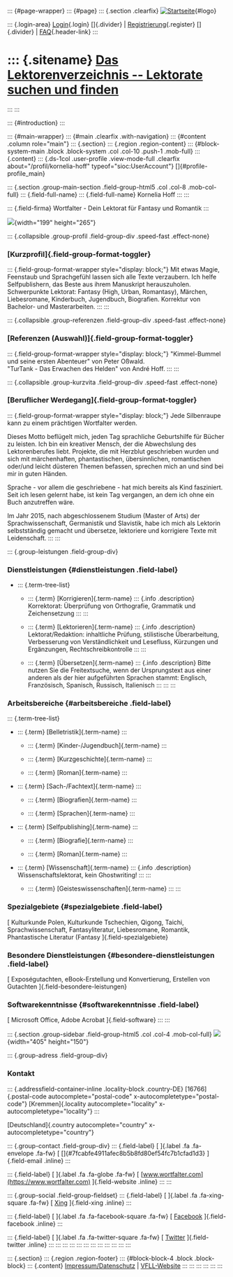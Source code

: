 ::: {#page-wrapper}
::: {#page}
::: {.section .clearfix}
[![Startseite](https://www.lektoren.de/sites/default/files/VfLL_logo.jpg)](/ "Startseite"){#logo}

::: {.login-area}
[Login](/user){.login} []{.divider} \|
[Registrierung](/user/register){.register} []{.divider} \|
[FAQ](/faq-page){.header-link}
:::

::: {.sitename}
[Das Lektorenverzeichnis -- Lektorate suchen und finden](/ "Startseite")
========================================================================
:::
:::

::: {#introduction}
:::

::: {#main-wrapper}
::: {#main .clearfix .with-navigation}
::: {#content .column role="main"}
::: {.section}
::: {.region .region-content}
::: {#block-system-main .block .block-system .col .col-10 .push-1 .mob-full}
::: {.content}
::: {.ds-1col .user-profile .view-mode-full .clearfix about="/profil/kornelia-hoff" typeof="sioc:UserAccount"}
[]{#profile-profile_main}

::: {.section .group-main-section .field-group-html5 .col .col-8 .mob-col-full}
::: {.field-full-name}
::: {.field-full-name}
Kornelia Hoff
:::
:::

::: {.field-firma}
Wortfalter - Dein Lektorat für Fantasy und Romantik
:::

![](https://www.lektoren.de/sites/default/files/styles/profile-image-full/public/users/profile_img/img_0980_2.jpg?itok=ZIKF_82q){width="199"
height="265"}

::: {.collapsible .group-profil .field-group-div .speed-fast .effect-none}
### [Kurzprofil]{.field-group-format-toggler}

::: {.field-group-format-wrapper style="display: block;"}
Mit etwas Magie, Feenstaub und Sprachgefühl lassen sich alle Texte
verzaubern. Ich helfe Selfpublishern, das Beste aus ihrem Manuskript
herauszuholen. Schwerpunkte Lektorat: Fantasy (High, Urban, Romantasy),
Märchen, Liebesromane, Kinderbuch, Jugendbuch, Biografien. Korrektur von
Bachelor- und Masterarbeiten.
:::
:::

::: {.collapsible .group-referenzen .field-group-div .speed-fast .effect-none}
### [Referenzen (Auswahl)]{.field-group-format-toggler}

::: {.field-group-format-wrapper style="display: block;"}
\"Kimmel-Bummel und seine ersten Abenteuer\" von Peter Oßwald.\
\"TurTank - Das Erwachen des Helden\" von André Hoff.
:::
:::

::: {.collapsible .group-kurzvita .field-group-div .speed-fast .effect-none}
### [Beruflicher Werdegang]{.field-group-format-toggler}

::: {.field-group-format-wrapper style="display: block;"}
Jede Silbenraupe kann zu einem prächtigen Wortfalter werden.

Dieses Motto beflügelt mich, jeden Tag sprachliche Geburtshilfe für
Bücher zu leisten. Ich bin ein kreativer Mensch, der die Abwechslung des
Lektorenberufes liebt. Projekte, die mit Herzblut geschrieben wurden und
sich mit märchenhaften, phantastischen, übersinnlichen, romantischen
oder/und leicht düsteren Themen befassen, sprechen mich an und sind bei
mir in guten Händen.

Sprache - vor allem die geschriebene - hat mich bereits als Kind
fasziniert. Seit ich lesen gelernt habe, ist kein Tag vergangen, an dem
ich ohne ein Buch anzutreffen wäre.

Im Jahr 2015, nach abgeschlossenem Studium (Master of Arts) der
Sprachwissenschaft, Germanistik und Slavistik, habe ich mich als
Lektorin selbstständig gemacht und übersetze, lektoriere und korrigiere
Texte mit Leidenschaft.
:::
:::

::: {.group-leistungen .field-group-div}
### Dienstleistungen {#dienstleistungen .field-label}

-   ::: {.term-tree-list}
    -   ::: {.term}
        [Korrigieren]{.term-name}
        ::: {.info .description}
        Korrektorat: Überprüfung von Orthografie, Grammatik und
        Zeichensetzung
        :::
        :::

    -   ::: {.term}
        [Lektorieren]{.term-name}
        ::: {.info .description}
        Lektorat/Redaktion: inhaltliche Prüfung, stilistische
        Überarbeitung, Verbesserung von Verständlichkeit und Lesefluss,
        Kürzungen und Ergänzungen, Rechtschreibkontrolle
        :::
        :::

    -   ::: {.term}
        [Übersetzen]{.term-name}
        ::: {.info .description}
        Bitte nutzen Sie die Freitextsuche, wenn der Ursprungstext aus
        einer anderen als der hier aufgeführten Sprachen stammt:
        Englisch, Französisch, Spanisch, Russisch, Italienisch
        :::
        :::
    :::

### Arbeitsbereiche {#arbeitsbereiche .field-label}

::: {.term-tree-list}
-   ::: {.term}
    [Belletristik]{.term-name}
    :::

    -   ::: {.term}
        [Kinder-/Jugendbuch]{.term-name}
        :::

    -   ::: {.term}
        [Kurzgeschichte]{.term-name}
        :::

    -   ::: {.term}
        [Roman]{.term-name}
        :::

-   ::: {.term}
    [Sach-/Fachtext]{.term-name}
    :::

    -   ::: {.term}
        [Biografien]{.term-name}
        :::

    -   ::: {.term}
        [Sprachen]{.term-name}
        :::

-   ::: {.term}
    [Selfpublishing]{.term-name}
    :::

    -   ::: {.term}
        [Biografie]{.term-name}
        :::

    -   ::: {.term}
        [Roman]{.term-name}
        :::

-   ::: {.term}
    [Wissenschaft]{.term-name}
    ::: {.info .description}
    Wissenschaftslektorat, kein Ghostwriting!
    :::
    :::

    -   ::: {.term}
        [Geisteswissenschaften]{.term-name}
        :::
:::

### Spezialgebiete {#spezialgebiete .field-label}

[ Kulturkunde Polen, Kulturkunde Tschechien, Qigong, Taichi,
Sprachwissenschaft, Fantasyliteratur, Liebesromane, Romantik,
Phantastische Literatur (Fantasy ]{.field-spezialgebiete}

### Besondere Dienstleistungen {#besondere-dienstleistungen .field-label}

[ Exposégutachten, eBook-Erstellung und Konvertierung, Erstellen von
Gutachten ]{.field-besondere-leistungen}

### Softwarekenntnisse {#softwarekenntnisse .field-label}

[ Microsoft Office, Adobe Acrobat ]{.field-software}
:::
:::

::: {.section .group-sidebar .field-group-html5 .col .col-4 .mob-col-full}
![](https://www.lektoren.de/sites/default/files/styles/logo/public/users/profile_logo/logoversuch_3_gruen_schrift_tiefer.png?itok=CKNQe9KD){width="405"
height="150"}

::: {.group-adress .field-group-div}
### Kontakt

::: {.addressfield-container-inline .locality-block .country-DE}
[16766]{.postal-code autocomplete="postal-code"
x-autocompletetype="postal-code"} [Kremmen]{.locality
autocomplete="locality" x-autocompletetype="locality"}
:::

[Deutschland]{.country autocomplete="country"
x-autocompletetype="country"}

::: {.group-contact .field-group-div}
::: {.field-label}
[ ]{.label .fa .fa-envelope .fa-fw} [
[]{#7fcabfe4911afec8b5b8fd80ef54fc7b1cfad1d3} ]{.field-email .inline}
:::

::: {.field-label}
[ ]{.label .fa .fa-globe .fa-fw} [
[www.wortfalter.com](https://www.wortfalter.com) ]{.field-website
.inline}
:::
:::

::: {.group-social .field-group-fieldset}
::: {.field-label}
[ ]{.label .fa .fa-xing-square .fa-fw} [
[Xing](https://www.xing.com/profile/Kornelia_Hoff) ]{.field-xing
.inline}
:::

::: {.field-label}
[ ]{.label .fa .fa-facebook-square .fa-fw} [
[Facebook](https://www.facebook.com/Wortfalter-Lektorat-und-%C3%9Cbersetzung-1262619563753534/notifications/)
]{.field-facebook .inline}
:::

::: {.field-label}
[ ]{.label .fa .fa-twitter-square .fa-fw} [
[Twitter](https://twitter.com/lektoratw) ]{.field-twitter .inline}
:::
:::
:::
:::
:::
:::
:::
:::
:::
:::
:::
:::

::: {.section}
::: {.region .region-footer}
::: {#block-block-4 .block .block-block}
::: {.content}
[Impressum/Datenschutz](/impressum) \|
[VFLL-Website](http://www.vfll.de)
:::
:::
:::
:::
:::
:::
